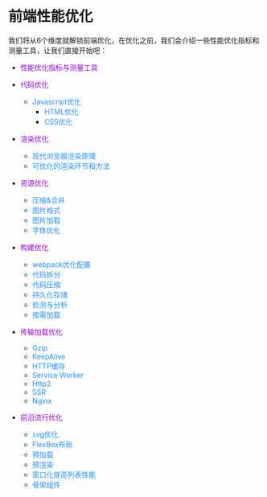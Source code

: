 # 前端性能优化

我们将从6个维度就解锁前端优化，在优化之前，我们会介绍一些性能优化指标和测量工具，让我们直接开始吧：

+ <font color=#9400D3>性能优化指标与测量工具</font>
+ <font color=#9400D3>代码优化</font>
  + <font color=#1E90FF>Javascript优化</font>
	+ <font color=#1E90FF>HTML优化</font>
	+ <font color=#1E90FF>CSS优化</font>

+ <font color=#9400D3>渲染优化</font>
	+ <font color=#1E90FF>现代浏览器渲染原理</font>
	+ <font color=#1E90FF>可优化的渲染环节和方法</font>

+ <font color=#9400D3>资源优化</font>
	+ <font color=#1E90FF>压缩&合并</font>
	+ <font color=#1E90FF>图片格式</font>
	+ <font color=#1E90FF>图片加载</font>
	+ <font color=#1E90FF>字体优化</font>

+ <font color=#9400D3>构建优化</font>
	+ <font color=#1E90FF>webpack优化配置</font>
	+ <font color=#1E90FF>代码拆分</font>
	+ <font color=#1E90FF>代码压缩</font>
	+ <font color=#1E90FF>持久化存储</font>
	+ <font color=#1E90FF>检测与分析</font>
	+ <font color=#1E90FF>按需加载</font>

+ <font color=#9400D3>传输加载优化</font>
	+ <font color=#1E90FF>Gzip</font>
	+ <font color=#1E90FF>KeepAlive</font>
	+ <font color=#1E90FF>HTTP缓存</font>
	+ <font color=#1E90FF>Service Worker</font>
	+ <font color=#1E90FF>Http2</font>
	+ <font color=#1E90FF>SSR</font>
	+ <font color=#1E90FF>Nginx</font>

+ <font color=#9400D3>前沿流行优化</font>
	+ <font color=#1E90FF>svg优化</font>
	+ <font color=#1E90FF>FlexBox布局</font>
	+ <font color=#1E90FF>预加载</font>
	+ <font color=#1E90FF>预渲染</font>
	+ <font color=#1E90FF>窗口化提高列表性能</font>
	+ <font color=#1E90FF>骨架组件</font>
